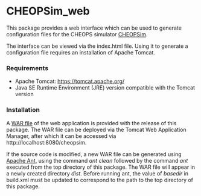# CHEOPSim_web

This package provides a web interface which can be used to generate configuration files for the CHEOPS simulator [CHEOPSim](https://github.com/davefutyan/CHEOPSim).

The interface can be viewed via the index.html file. Using it to generate a configuration file requires an installation of Apache Tomcat.

<h3>Requirements</h3>

 * Apache Tomcat: https://tomcat.apache.org/
 * Java SE Runtime Environment (JRE) version compatible with the Tomcat version

<h3>Installation</h3>

A [WAR file](https://github.com/davefutyan/CHEOPSim_web/releases/download/V1.0/cheopsim.war) of the web application is provided with the release of this package. The WAR file can be deployed via the Tomcat Web Application Manager, after which it can be accessed via http://localhost:8080/cheopsim.

If the source code is modified, a new WAR file can be generated using [Apache Ant](https://ant.apache.org/), using the command <i>ant clean</i> followed by the command <i>ant</i> executed from the top directory of this package. The WAR file will appear in a newly created directory <i>dist</i>. Before running ant, the value of <i>basedir</i> in build.xml must be updated to correspond to the path to the top directory of this package.
